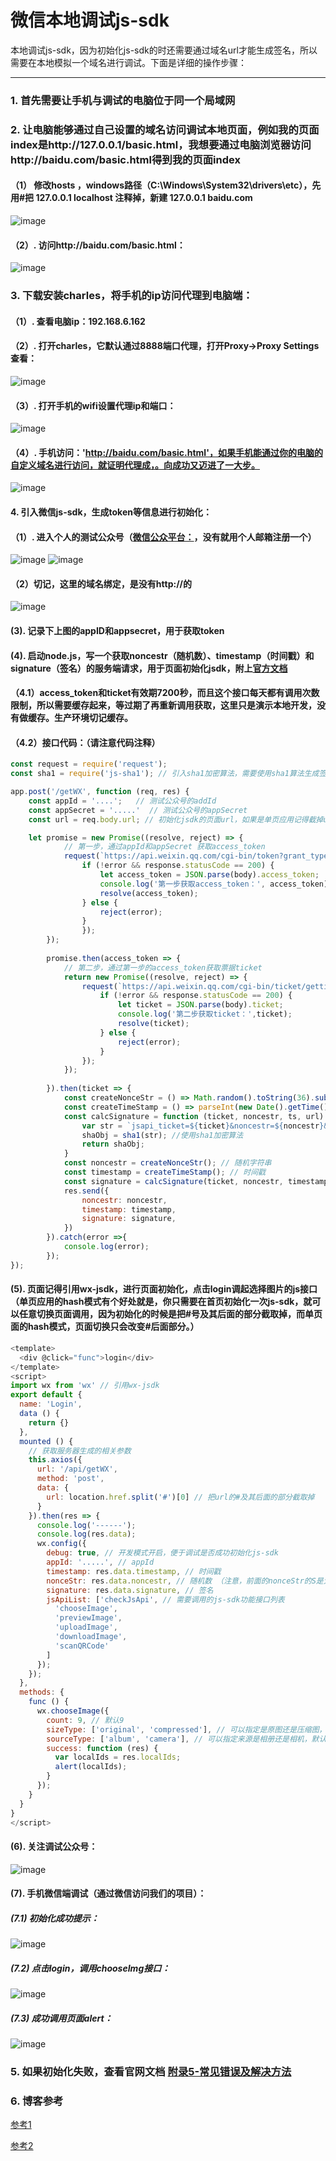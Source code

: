 # 微信本地调试js-sdk
本地调试js-sdk，因为初始化js-sdk的时还需要通过域名url才能生成签名，所以需要在本地模拟一个域名进行调试。下面是详细的操作步骤：

---

### 1. 首先需要让手机与调试的电脑位于同一个局域网
### 2. 让电脑能够通过自己设置的域名访问调试本地页面，例如我的页面index是http://127.0.0.1/basic.html，我想要通过电脑浏览器访问http://baidu.com/basic.html得到我的页面index 

#### （1） 修改hosts ，windows路径（C:\Windows\System32\drivers\etc），先用#把 127.0.0.1 localhost 注释掉，新建 127.0.0.1 baidu.com 

![image](https://note.youdao.com/yws/api/personal/file/6F1C8686755A46C696AF09A6B50D61AB?method=download&shareKey=d5670ace2577b0d00eb149ef6dffa31a)

#### （2）. 访问http://baidu.com/basic.html：

![image](https://note.youdao.com/yws/api/personal/file/4BA25B98493F4D94A97DD16D53168FC1?method=download&shareKey=e712796f91c827e95a0c261bcee932c4)

### 3. 下载安装charles，将手机的ip访问代理到电脑端： 

#### （1）. 查看电脑ip：192.168.6.162

#### （2）. 打开charles，它默认通过8888端口代理，打开Proxy->Proxy Settings查看：
![image](https://note.youdao.com/yws/api/personal/file/02FEB81C46114D3E9AB662B4532558BF?method=download&shareKey=a73722a5112d2de4c502b2ae40b555da)

#### （3）. 打开手机的wifi设置代理ip和端口：

![image](https://note.youdao.com/yws/api/personal/file/6AB7D03FD406456888DFC05ACC69F842?method=download&shareKey=83716a316e989531d42eb5da817ecd97)

#### （4）. 手机访问：'http://baidu.com/basic.html'，如果手机能通过你的电脑的自定义域名进行访问，就证明代理成，。向成功又迈进了一大步。

![image](https://note.youdao.com/yws/api/personal/file/26C8DF9926EF45C0AC0C006537AB708F?method=download&shareKey=45e2d4e0688270fae9b6252974cac5e5)


#### 4. 引入微信js-sdk，生成token等信息进行初始化：

#### （1）. 进入个人的测试公众号（[微信公众平台：](https://mp.weixin.qq.com/)，没有就用个人邮箱注册一个）
![image](https://note.youdao.com/yws/api/personal/file/6D26EF9788CB4B8A900E72DC4DD1C6E4?method=download&shareKey=ffe7c25b32acc84e8027367be5702bb5)
![image](https://note.youdao.com/yws/api/personal/file/5A9D9E0EB69E4F7C98A97136D6F4F6A4?method=download&shareKey=bff2134dfcc76f6da79fe440e1bab6cd)
#### （2）切记，这里的域名绑定，是没有http://的

![image](https://note.youdao.com/yws/api/personal/file/CA24AD6EB2834D14A66803563679A88E?method=download&shareKey=a1af7878e798950ee25d8b381a6d6232)

#### (3). 记录下上图的appID和appsecret，用于获取token

#### (4). 启动node.js，写一个获取noncestr（随机数）、timestamp（时间戳）和signature（签名）的服务端请求，用于页面初始化jsdk，附上[官方文档](https://mp.weixin.qq.com/wiki?t=resource/res_main&id=mp1421141115)
#### （4.1）access_token和ticket有效期7200秒，而且这个接口每天都有调用次数限制，所以需要缓存起来，等过期了再重新调用获取，这里只是演示本地开发，没有做缓存。生产环境切记缓存。
#### （4.2）接口代码：（请注意代码注释）

```js
const request = require('request');
const sha1 = require('js-sha1'); // 引入sha1加密算法，需要使用sha1算法生成签名

app.post('/getWX', function (req, res) {
    const appId = '....';   // 测试公众号的addId   
    const appSecret = '.....'  // 测试公众号的appSecret
    const url = req.body.url; // 初始化jsdk的页面url，如果是单页应用记得截掉url的#部分

    let promise = new Promise((resolve, reject) => {
            // 第一步，通过appId和appSecret 获取access_token
            request(`https://api.weixin.qq.com/cgi-bin/token?grant_type=client_credential&appid=${appId}&secret=${appSecret}`, function (error, response, body) {
                if (!error && response.statusCode == 200) { 
                    let access_token = JSON.parse(body).access_token;
                    console.log('第一步获取access_token：', access_token);
                    resolve(access_token);
                } else {
                    reject(error);
                }
                });
        });
    
        promise.then(access_token => {
            // 第二步，通过第一步的access_token获取票据ticket
            return new Promise((resolve, reject) => {
                request(`https://api.weixin.qq.com/cgi-bin/ticket/getticket?access_token=${access_token}&type=jsapi`, function (error, response, body) {
                    if (!error && response.statusCode == 200) { 
                        let ticket = JSON.parse(body).ticket;
                        console.log('第二步获取ticket：',ticket);
                        resolve(ticket);
                    } else {
                        reject(error);
                    }
                });
            });
            
        }).then(ticket => {
            const createNonceStr = () => Math.random().toString(36).substr(2, 15);
            const createTimeStamp = () => parseInt(new Date().getTime() / 1000) + '';
            const calcSignature = function (ticket, noncestr, ts, url) {
                var str = `jsapi_ticket=${ticket}&noncestr=${noncestr}&timestamp=${ts}&url=${url}`;
                shaObj = sha1(str); //使用sha1加密算法
                return shaObj;
            }
            const noncestr = createNonceStr(); // 随机字符串
            const timestamp = createTimeStamp(); // 时间戳
            const signature = calcSignature(ticket, noncestr, timestamp, url);  // 通过sha1算法得到签名
            res.send({
                noncestr: noncestr,
                timestamp: timestamp,
                signature: signature,
            })
        }).catch(error =>{
            console.log(error);
        });
});

```

#### (5). 页面记得引用wx-jsdk，进行页面初始化，点击login调起选择图片的js接口（单页应用的hash模式有个好处就是，你只需要在首页初始化一次js-sdk，就可以任意切换页面调用，因为初始化的时候是把#号及其后面的部分截取掉，而单页面的hash模式，页面切换只会改变#后面部分。）
```js
<template>
  <div @click="func">login</div>
</template>
<script>
import wx from 'wx' // 引用wx-jsdk
export default {
  name: 'Login',
  data () {
    return {}
  },
  mounted () {
    // 获取服务器生成的相关参数
    this.axios({
      url: '/api/getWX',
      method: 'post',
      data: {
        url: location.href.split('#')[0] // 把url的#及其后面的部分截取掉
      }
    }).then(res => {
      console.log('------');
      console.log(res.data);
      wx.config({
        debug: true, // 开发模式开启，便于调试是否成功初始化js-sdk
        appId: '.....', // appId
        timestamp: res.data.timestamp, // 时间戳
        nonceStr: res.data.noncestr, // 随机数 （注意，前面的nonceStr的S是大写的）
        signature: res.data.signature, // 签名
        jsApiList: ['checkJsApi', // 需要调用的js-sdk功能接口列表
          'chooseImage',
          'previewImage',
          'uploadImage',
          'downloadImage',
          'scanQRCode'
        ]
      });
    });
  },
  methods: {
    func () {
      wx.chooseImage({
        count: 9, // 默认9
        sizeType: ['original', 'compressed'], // 可以指定是原图还是压缩图，默认二者都有
        sourceType: ['album', 'camera'], // 可以指定来源是相册还是相机，默认二者都有
        success: function (res) {
          var localIds = res.localIds;
          alert(localIds);
        }
      });
    }
  }
}
</script>

```
#### (6). 关注调试公众号：

![image](https://note.youdao.com/yws/api/personal/file/7B230F4C0BF34006A393F74E33F71DD5?method=download&shareKey=4b6eb7c0e4e1df2842c486375093bd75)

#### (7). 手机微信端调试（通过微信访问我们的项目）：

##### (7.1) 初始化成功提示：

![image](https://note.youdao.com/yws/api/personal/file/F19606F611FA4DDDAF0F59A0B04DBE7A?method=download&shareKey=c2cb71437ff5eec5cf593c9c1afea1c0)

##### (7.2) 点击login，调用chooseImg接口：

![image](https://note.youdao.com/yws/api/personal/file/211F78C72F2F47A18FE1E4136C1781AE?method=download&shareKey=186ba7f952b3f67ba37303a833a05a40)

##### (7.3) 成功调用页面alert：

![image](https://note.youdao.com/yws/api/personal/file/A50507ECF3DD41E99C084E50C3813043?method=download&shareKey=912da786806096c36646ad2afea95384)

### 5. 如果初始化失败，查看官网文档 [附录5-常见错误及解决方法](https://mp.weixin.qq.com/wiki?t=resource/res_main&id=mp1421141115)

### 6. 博客参考
[参考1](https://blog.csdn.net/yq_oxygen/article/details/78603917?locationNum=3&fps=1)

[参考2](https://blog.csdn.net/u011225099/article/details/76460197)